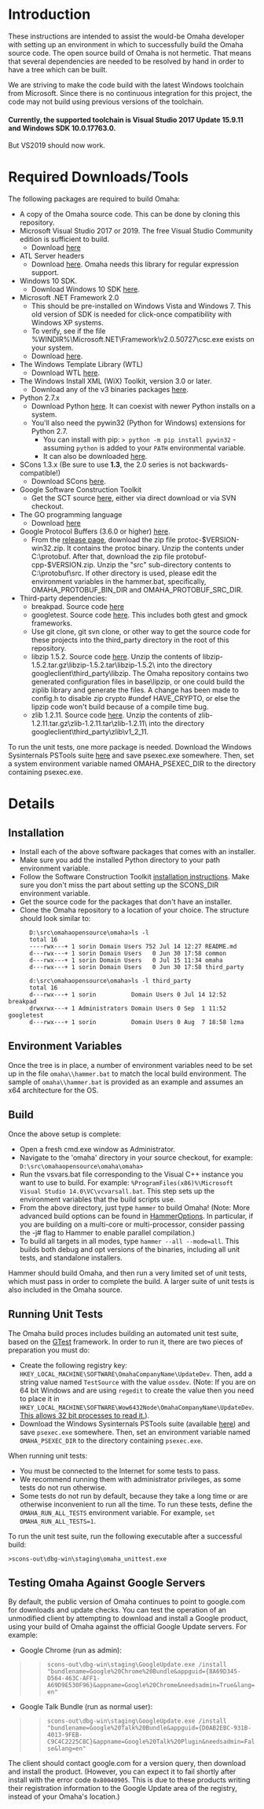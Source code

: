 # Introduction #

These instructions are intended to assist the would-be Omaha developer with setting up an environment in which to successfully build the Omaha source code. The open source build of Omaha is not hermetic. That means that several dependencies are needed to be resolved by hand in order to have a tree which can be built.

We are striving to make the code build with the latest Windows toolchain from Microsoft. Since there is no continuous integration for this project, the code may not build using previous versions of the toolchain.

#### Currently, the supported toolchain is Visual Studio 2017 Update 15.9.11 and Windows SDK 10.0.17763.0. ####

But VS2019 should now work.

# Required Downloads/Tools #

The following packages are required to build Omaha:
  * A copy of the Omaha source code.  This can be done by cloning this repository.
  * Microsoft Visual Studio 2017 or 2019. The free Visual Studio Community edition is sufficient to build.
    * Download [here](https://visualstudio.microsoft.com/downloads)
  * ATL Server headers
    * Download [here](http://atlserver.codeplex.com). Omaha needs this library for regular expression support.
  * Windows 10 SDK.
    * Download Windows 10 SDK [here](https://dev.windows.com/en-us/downloads/windows-10-sdk).
  * Microsoft .NET Framework 2.0
    * This should be pre-installed on Windows Vista and Windows 7. This old version of SDK is needed for click-once compatibility with Windows XP systems.
    * To verify, see if the file %WINDIR%\Microsoft.NET\Framework\v2.0.50727\csc.exe exists on your system.
    * Download [here](https://www.microsoft.com/en-us/download/details.aspx?id=19988).
  * The Windows Template Library (WTL)
    * Download WTL [here](http://sourceforge.net/projects/wtl/).
  * The Windows Install XML (WiX) Toolkit, version 3.0 or later.
    * Download any of the v3 binaries packages [here](http://wix.sourceforge.net/).
  * Python 2.7.x
    * Download Python [here](https://www.python.org/downloads/release/python-2716).  It can coexist with newer Python installs on a system.
    * You'll also need the pywin32 (Python for Windows) extensions for Python 2.7.
      - You can install with pip: `> python -m pip install pywin32` - assuming `python` is added to your `PATH` environmental variable.
      - It can also be downloaded [here](https://github.com/mhammond/pywin32/releases/download/b224/pywin32-224.win-amd64-py2.7.exe).
  * SCons 1.3.x (Be sure to use **1.3**, the 2.0 series is not backwards-compatible!)
    * Download SCons [here](http://sourceforge.net/projects/scons/files/scons/1.3.1/).
  * Google Software Construction Toolkit
    * Get the SCT source [here](http://code.google.com/p/swtoolkit/), either via direct download or via SVN checkout.
  * The GO programming language
    * Download [here](https://golang.org/dl/) 
  * Google Protocol Buffers (3.6.0 or higher) [here](https://github.com/google/protobuf/releases).
    * From the [release page](https://github.com/google/protobuf/releases), download the zip file protoc-$VERSION-win32.zip. It contains the protoc binary. Unzip the contents under C:\protobuf. After that, download the zip file protobuf-cpp-$VERSION.zip. Unzip the "src" sub-directory contents to C:\protobuf\src. If other directory is used, please edit the environment variables in the hammer.bat, specifically, OMAHA_PROTOBUF_BIN_DIR and OMAHA_PROTOBUF_SRC_DIR.
  * Third-party dependencies:
    * breakpad. Source code [here](https://code.google.com/p/google-breakpad/source/checkout)
    * googletest. Source code [here](https://github.com/google/googletest). This includes both gtest and gmock frameworks.
    * Use git clone, git svn clone, or other way to get the source code for these projects into the third_party directory in the root of this repository.
    * libzip 1.5.2. Source code [here](https://libzip.org/download/libzip-1.5.2.tar.xz). Unzip the contents of libzip-1.5.2.tar.gz\libzip-1.5.2.tar\libzip-1.5.2\ into the directory googleclient\third_party\libzip. The Omaha repository contains two generated configuration files in base\lipzip, or one could build the ziplib library and generate the files. A change has been made to config.h to disable zip crypto #undef HAVE_CRYPTO, or else the lipzip code won't build because of a compile time bug.
    * zlib 1.2.11. Source code [here](https://zlib.net/zlib-1.2.11.tar.gz). Unzip the contents of zlib-1.2.11.tar.gz\zlib-1.2.11.tar\zlib-1.2.11\ into the directory googleclient\third_party\zlib\v1_2_11.       

To run the unit tests, one more package is needed. Download the Windows Sysinternals PSTools suite [here](https://technet.microsoft.com/en-us/sysinternals/bb897553) and save psexec.exe somewhere. Then, set a system environment variable named OMAHA_PSEXEC_DIR to the directory containing psexec.exe.

# Details #

## Installation ##

 * Install each of the above software packages that comes with an installer.
 * Make sure you add the installed Python directory to your path environment variable.
 * Follow the Software Construction Toolkit [installation instructions](http://code.google.com/p/swtoolkit/wiki/Introduction). Make sure you don't miss the part about setting up the SCONS_DIR environment variable.
 * Get the source code for the packages that don't have an installer.
 * Clone the Omaha repository to a location of your choice. The structure should look similar to:
```
      D:\src\omahaopensource\omaha>ls -l
      total 16
      ----rwx---+ 1 sorin Domain Users 752 Jul 14 12:27 README.md
      d---rwx---+ 1 sorin Domain Users   0 Jun 30 17:58 common
      d---rwx---+ 1 sorin Domain Users   0 Jul 15 11:34 omaha
      d---rwx---+ 1 sorin Domain Users   0 Jun 30 17:58 third_party

      d:\src\omahaopensource\omaha>ls -l third_party
      total 16
      d---rwx---+ 1 sorin          Domain Users 0 Jul 14 12:52 breakpad
      drwxrwx---+ 1 Administrators Domain Users 0 Sep  1 11:52 googletest
      d---rwx---+ 1 sorin          Domain Users 0 Aug  7 18:58 lzma
```

## Environment Variables ##

Once the tree is in place, a number of environment variables need to be set up in the file ```omaha\\hammer.bat``` to match the local build environment. The sample of ```omaha\\hammer.bat``` is provided as an example and assumes an x64 architecture for the OS.

## Build ##

Once the above setup is complete:
 * Open a fresh cmd.exe window as Administrator.
 * Navigate to the 'omaha' directory in your source checkout, for example: `D:\src\omahaopensource\omaha\omaha>`
 * Run the vsvars.bat file corresponding to the Visual C++ instance you want to use to build. For example: `%ProgramFiles(x86)%\Microsoft Visual Studio 14.0\VC\vcvarsall.bat`. This step sets up the environment variables that the build scripts use.
 * From the above directory, just type `hammer` to build Omaha! (Note: More advanced build options can be found in [HammerOptions](HammerOptions.md).  In particular, if you are building on a multi-core or multi-processor, consider passing the -j# flag to Hammer to enable parallel compilation.)
 * To build all targets in all modes, type `hammer --all --mode=all`. This builds both debug and opt versions of the binaries, including all unit tests, and standalone installers.

Hammer should build Omaha, and then run a very limited set of unit tests, which must pass in order to complete the build.
A larger suite of unit tests is also included in the Omaha source.


## Running Unit Tests ##

The Omaha build proces includes building an automated unit test suite, based on the [GTest](https://github.com/google/googletest) framework.  In order to run it, there are two pieces of preparation you must do:

* Create the following registry key: `HKEY_LOCAL_MACHINE\SOFTWARE\OmahaCompanyName\UpdateDev`. Then, add a string value named `TestSource` with the value `ossdev`. (Note: If you are on 64 bit Windows and are using `regedit` to create the value then you need to place it in `HKEY_LOCAL_MACHINE\SOFTWARE\Wow6432Node\OmahaCompanyName\UpdateDev`. [This allows 32 bit processes to read it.](https://support.microsoft.com/en-us/kb/305097)).
* Download the Windows Sysinternals PSTools suite (available [here](http://technet.microsoft.com/en-us/sysinternals/bb897553)) and save `psexec.exe` somewhere. Then, set an environment variable named `OMAHA_PSEXEC_DIR` to the directory containing `psexec.exe`.

When running unit tests:
* You must be connected to the Internet for some tests to pass.
* We recommend running them with administrator privileges, as some tests do not run otherwise.
* Some tests do not run by default, because they take a long time or are otherwise inconvenient to run all the time. To run these tests, define the `OMAHA_RUN_ALL_TESTS` environment variable. For example, `set OMAHA_RUN_ALL_TESTS=1`.

To run the unit test suite, run the following executable after a successful build:

`>scons-out\dbg-win\staging\omaha_unittest.exe`


## Testing Omaha Against Google Servers ##

By default, the public version of Omaha continues to point to google.com for downloads and update checks.  You can test the operation of an unmodified client by attempting to download and install a Google product, using your build of Omaha against the official Google Update servers.  For example:

* Google Chrome (run as admin):
> > `scons-out\dbg-win\staging\GoogleUpdate.exe /install "bundlename=Google%20Chrome%20Bundle&appguid={8A69D345-D564-463C-AFF1-A69D9E530F96}&appname=Google%20Chrome&needsadmin=True&lang=en"`
* Google Talk Bundle (run as normal user):
> > `scons-out\dbg-win\staging\GoogleUpdate.exe /install "bundlename=Google%20Talk%20Bundle&appguid={D0AB2EBC-931B-4013-9FEB-C9C4C2225C8C}&appname=Google%20Talk%20Plugin&needsadmin=False&lang=en"`

The client should contact google.com for a version query, then download and install the product.  (However, you can expect it to fail shortly after install with the error code `0x80040905`.  This is due to these products writing their registration information to the Google Update area of the registry, instead of your Omaha's location.)
